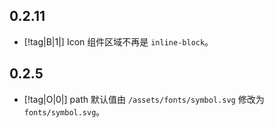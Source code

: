 ## 0.2.11

- [!tag|B|1|] Icon 组件区域不再是 `inline-block`。

## 0.2.5

- [!tag|O|0|] path 默认值由 `/assets/fonts/symbol.svg` 修改为 `fonts/symbol.svg`。
